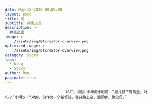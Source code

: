 ```yaml
---
date: May-15-2020 00:00:00
layout: post
title: 跪
subtitle: 神寓之言
description: >-
  神寓之言
image: >-
    /assets/img/Qtcreator-overview.png
optimized_image: >-
    /assets/img/Qtcreator-overview.png
category: Story
tags:
  - blog
  - Story
author: Ron
paginate: true
---
```


							　　1871，《跪》小华问小明说：“男儿膝下有黄金，对吗？”小明说：“对的，但作为一个基督徒，我只跪上帝，跪耶稣，跪父母。”
							
							
						